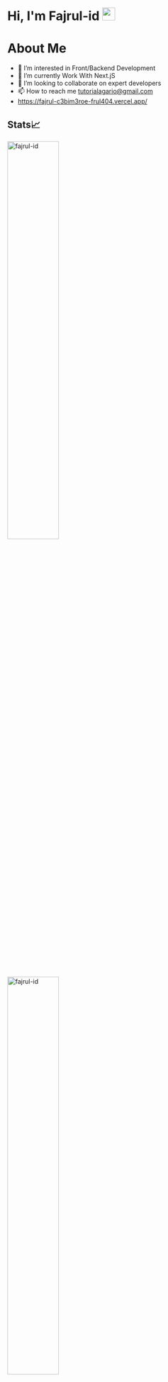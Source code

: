 # Hi, I'm Fajrul-id <img src="https://github.com/TheDudeThatCode/TheDudeThatCode/blob/master/Assets/Hi.gif" width="29px">

# About Me

- 👀 I’m interested in Front/Backend Development
- 🌱 I’m currently Work With Next.jS
- 💞️ I’m looking to collaborate on expert developers
- 📫 How to reach me tutorialagario@gmail.com
- https://fajrul-c3bim3roe-frul404.vercel.app/

## Stats📈
<p align="start">
  <img width="48%" src="https://github-readme-stats.vercel.app/api?username=fajrul-id&show_icons=true&theme=dracula&title_color=61dafb&text_color=ffffff&bg_color=20232a&locale=en&hide_border=true&icon_color=61dafb" alt="fajrul-id" />
</p>
<p>
   <img width="48%" src="https://github-readme-streak-stats.herokuapp.com/?user=fajrul-id&theme=react&hide_border=true" alt="fajrul-id" />
</p>


## 🏆 GitHub Trophies
![](https://github-profile-trophy.vercel.app/?username=fajrul-id&theme=tokyonight&no-frame=false&no-bg=true&margin-w=4)

<!---
fajrul-id/fajrul-id is a ✨ special ✨ repository because its `README.md` (this file) appears on your GitHub profile.
You can click the Preview link to take a look at your 
